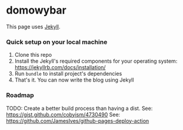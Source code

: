 # domowybar

This page uses [Jekyll](https://jekyllrb.com/).

### Quick setup on your local machine
1. Clone this repo
1. Install the Jekyll's required components for your operating system: https://jekyllrb.com/docs/installation/
1. Run `bundle` to install project's dependencies
1. That's it. You can now write the blog using Jekyll

### Roadmap

TODO: Create a better build process than having a dist.
See: https://gist.github.com/cobyism/4730490
See: https://github.com/JamesIves/github-pages-deploy-action
